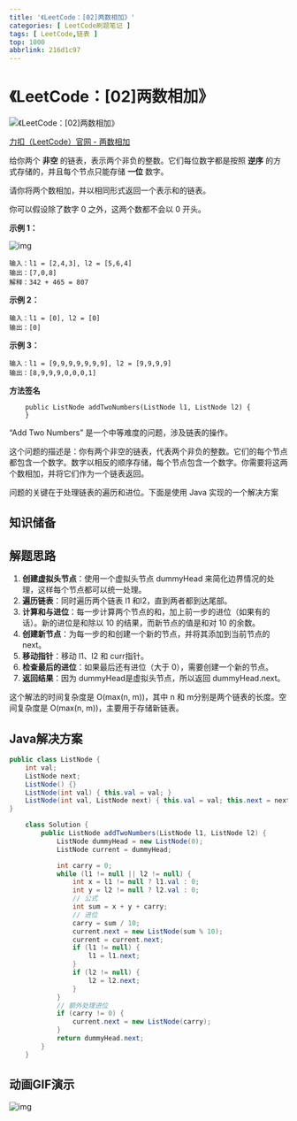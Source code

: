```yaml
---
title: '《LeetCode：[02]两数相加》'
categories: [ LeetCode刷题笔记 ]
tags: [ LeetCode,链表 ]
top: 1000
abbrlink: 216d1c97
---
```


# 《LeetCode：[02]两数相加》

![《LeetCode：[02]两数相加》](https://cdn.nadav.com.cn/gh/nadav-cheung/img-repo/hexo-blog/v2-f01e20d5cf998483165385f565e865a4_1440w.png)

[力扣（LeetCode）官网 - 两数相加](https://leetcode.cn/problems/add-two-numbers/description/)

给你两个 **非空** 的链表，表示两个非负的整数。它们每位数字都是按照 **逆序** 的方式存储的，并且每个节点只能存储 **一位** 数字。

请你将两个数相加，并以相同形式返回一个表示和的链表。

你可以假设除了数字 0 之外，这两个数都不会以 0 开头。

 **示例 1：**

![img](https://cdn.nadav.com.cn/gh/nadav-cheung/img-repo/hexo-blog/v2-531337b42aa8798d9f828515ce201ffb_1440w-20240115183417120.jpg)



```
输入：l1 = [2,4,3], l2 = [5,6,4]
输出：[7,0,8]
解释：342 + 465 = 807
```

**示例 2：**

```
输入：l1 = [0], l2 = [0]
输出：[0]
```

**示例 3：**

```
输入：l1 = [9,9,9,9,9,9,9], l2 = [9,9,9,9]
输出：[8,9,9,9,0,0,0,1]
```

**方法签名**

```
    public ListNode addTwoNumbers(ListNode l1, ListNode l2) {   
    }
```
<!-- more -->

“Add Two Numbers” 是一个中等难度的问题，涉及链表的操作。

这个问题的描述是：你有两个非空的链表，代表两个非负的整数。它们的每个节点都包含一个数字。数字以相反的顺序存储，每个节点包含一个数字。你需要将这两个数相加，并将它们作为一个链表返回。

问题的关键在于处理链表的遍历和进位。下面是使用 Java 实现的一个解决方案

## 知识储备

## **解题思路**

1. **创建虚拟头节点**：使用一个虚拟头节点 dummyHead 来简化边界情况的处理，这样每个节点都可以统一处理。
2. **遍历链表**：同时遍历两个链表 l1 和l2，直到两者都到达尾部。
3. **计算和与进位**：每一步计算两个节点的和，加上前一步的进位（如果有的话）。新的进位是和除以 10 的结果，而新节点的值是和对 10 的余数。
4. **创建新节点**：为每一步的和创建一个新的节点，并将其添加到当前节点的 next。
5. **移动指针**：移动 l1、l2 和 curr指针。
6. **检查最后的进位**：如果最后还有进位（大于 0），需要创建一个新的节点。
7. **返回结果**：因为 dummyHead是虚拟头节点，所以返回 dummyHead.next。

这个解法的时间复杂度是 O(max(n, m))，其中 n 和 m分别是两个链表的长度。空间复杂度是 O(max(n, m))，主要用于存储新链表。

## Java解决方案

```java
public class ListNode {
    int val;
    ListNode next;
    ListNode() {}
    ListNode(int val) { this.val = val; }
    ListNode(int val, ListNode next) { this.val = val; this.next = next; }
}

    class Solution {
        public ListNode addTwoNumbers(ListNode l1, ListNode l2) {
            ListNode dummyHead = new ListNode(0);
            ListNode current = dummyHead;

            int carry = 0;
            while (l1 != null || l2 != null) {
                int x = l1 != null ? l1.val : 0;
                int y = l2 != null ? l2.val : 0;
                // 公式
                int sum = x + y + carry;
                // 进位
                carry = sum / 10;
                current.next = new ListNode(sum % 10);
                current = current.next;
                if (l1 != null) {
                    l1 = l1.next;
                }
                if (l2 != null) {
                    l2 = l2.next;
                }
            }
            // 额外处理进位
            if (carry != 0) {
                current.next = new ListNode(carry);
            }
            return dummyHead.next;
        }
    }
```

## 动画GIF演示

![img](https://cdn.nadav.com.cn/gh/nadav-cheung/img-repo/hexo-blog/v2-d530daeba253cc7a5e97d80e9af76399_1440w-20240115184432522.gif)
